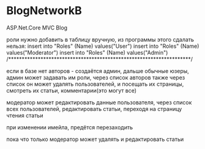 # BlogNetworkB
ASP.Net.Core MVC Blog

роли нужно добавить в таблицу вручную, из программы этого сдалать нельзя:
insert into "Roles" (Name) values("User")
insert into "Roles" (Name) values("Moderator")
insert into "Roles" (Name) values("Admin")
/********************************************************************/

если в базе нет авторов - создаётся админ, дальше обычные юзеры, админ может задавать им роли,
через список авторов
также через список он может удалять пользователей, и посещать их страницы, смотреть их статьи, комментарии(это могут все)

модератор может редактировать данные пользователя, через список всех пользователей, редактировать статьи, переходя на страницу чтения статьи

при изменении имейла, предётся перезаходить

пока что только модератор может удалять и редактировать статьи
